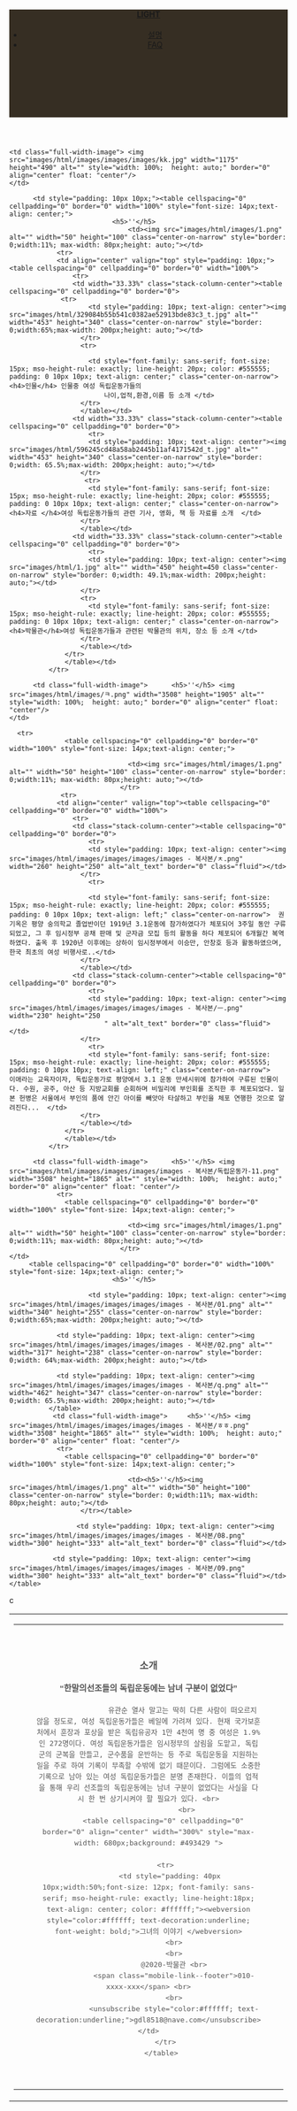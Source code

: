 <!doctype html>
<html lang="en-US">
<head>
<meta charset="utf-8">
<meta http-equiv="X-UA-Compatible" content="IE=edge">
<meta name="viewport" content="width=device-width, initial-scale=1">
<title>Light Theme</title>
<link href="../AppData/Roaming/Adobe/Dreamweaver CC 2019/ko_KR/Configuration/Temp/Assets/eam58B1.tmp/css/singlePageTemplate.css" rel="stylesheet" type="text/css">

<script>var __adobewebfontsappname__="dreamweaver"</script>
<script src="http://use.edgefonts.net/source-sans-pro:n2:default.js" type="text/javascript"></script>

</head>

<style>
header {
	width: 100%;
	height: 5%;
	background-color: #362E23;
https://github.com/gdl8518/web6/tree/master/images
</style>		
<body>

<div class="container"> 

<header> <a href="">
    <h4 class="logo">LIGHT</h4>
    </a>
    <nav>
      <ul>
        <li><a href="#hero">설명 </a></li>
		  <li><a href="#about">FAQ</a></li>
      </ul>
    </nav>
	</header>
	

    <td class="full-width-image"> <img src="images/html/images/images/images/kk.jpg" width="1175" height="490" alt="" style="width: 100%;  height: auto;" border="0" align="center" float: "center"/>
	</td>
 
	      <td style="padding: 10px 10px;"><table cellspacing="0" cellpadding="0" border="0" width="100%" style="font-size: 14px;text-align: center;">
					          <h5>''</h5>
                                  <td><img src="images/html/images/1.png" alt="" width="50" height="100" class="center-on-narrow" style="border: 0;width:11%; max-width: 80px;height: auto;"></td>
			    <tr>
                <td align="center" valign="top" style="padding: 10px;"><table cellspacing="0" cellpadding="0" border="0" width="100%">
                    <tr>
                    <td width="33.33%" class="stack-column-center"><table cellspacing="0" cellpadding="0" border="0">
			     <tr>
                        <td style="padding: 10px; text-align: center"><img src="images/html/329084b55b541c0382ae52913bde83c3_t.jpg" alt="" width="453" height="340" class="center-on-narrow" style="border: 0;width:65%;max-width: 200px;height: auto;"></td>
                      </tr>
                      <tr>
						
                        <td style="font-family: sans-serif; font-size: 15px; mso-height-rule: exactly; line-height: 20px; color: #555555; padding: 0 10px 10px; text-align: center;" class="center-on-narrow"><h4>인물</h4> 인물중 여성 독립운동가들의 
							나이,업적,환경,이름 등 소개 </td>
                      </tr>
                      </table></td>
                    <td width="33.33%" class="stack-column-center"><table cellspacing="0" cellpadding="0" border="0">
                        <tr>
                        <td style="padding: 10px; text-align: center"><img src="images/html/596245cd48a58ab2445b11af4171542d_t.jpg" alt="" width="453" height="340" class="center-on-narrow" style="border: 0;width: 65.5%;max-width: 200px;height: auto;"></td>
                      </tr>
                       <tr>
                        <td style="font-family: sans-serif; font-size: 15px; mso-height-rule: exactly; line-height: 20px; color: #555555; padding: 0 10px 10px; text-align: center;" class="center-on-narrow"> <h4>자료 </h4>여성 독립운동가들의 관련 기사, 영화, 책 등 자료를 소개  </td>
                      </tr>
                      </table></td>
                    <td width="33.33%" class="stack-column-center"><table cellspacing="0" cellpadding="0" border="0">
                        <tr>
                        <td style="padding: 10px; text-align: center"><img src="images/html/1.jpg" alt="" width="450" height=450 class="center-on-narrow" style="border: 0;width: 49.1%;max-width: 200px;height: auto;"></td>
                      </tr>
                      <tr>
                        <td style="font-family: sans-serif; font-size: 15px; mso-height-rule: exactly; line-height: 20px; color: #555555; padding: 0 10px 10px; text-align: center;" class="center-on-narrow"> <h4>박물관</h4>여성 독립운동가들과 관련된 박물관의 위치, 장소 등 소개 </td>
                      </tr>
                      </table></td>
                  </tr>
                  </table></td>
              </tr>
		
          <td class="full-width-image"> 	 <h5>''</h5> <img src="images/html/images/ㅋ.png" width="3508" height="1905" alt="" style="width: 100%;  height: auto;" border="0" align="center" float: "center"/>
	</td>
 
	  <tr>
			      <table cellspacing="0" cellpadding="0" border="0" width="100%" style="font-size: 14px;text-align: center;">
					  
                                  <td><img src="images/html/images/1.png" alt="" width="50" height="100" class="center-on-narrow" style="border: 0;width:11%; max-width: 80px;height: auto;"></td>
                                </tr>	
				 <tr>
                <td align="center" valign="top"><table cellspacing="0" cellpadding="0" border="0" width="100%">
                    <tr>
                    <td class="stack-column-center"><table cellspacing="0" cellpadding="0" border="0">
                        <tr>
                        <td style="padding: 10px; text-align: center"><img src="images/html/images/images/images/images - 복사본/ㅊ.png" width="260" height="250" alt="alt_text" border="0" class="fluid"></td>
                      </tr>
                        <tr>
							
                        <td style="font-family: sans-serif; font-size: 15px; mso-height-rule: exactly; line-height: 20px; color: #555555; padding: 0 10px 10px; text-align: left;" class="center-on-narrow">  권기옥은 평양 숭의학교 졸업반이던 1919년 3.1운동에 참가하였다가 체포되어 3주일 동안 구류되었고, 그 후 임시정부 공채 판매 및 군자금 모집 등의 활동을 하다 체포되어 6개월간 복역하였다. 출옥 후 1920년 이후에는 상하이 임시정부에서 이승만, 안창호 등과 활동하였으며, 한국 최초의 여성 비행사로..</td>
                      </tr>
                      </table></td>
                    <td class="stack-column-center"><table cellspacing="0" cellpadding="0" border="0">
                        <tr>
                        <td style="padding: 10px; text-align: center"><img src="images/html/images/images/images/images - 복사본/ㅡ.png" width="230" height="250
							" alt="alt_text" border="0" class="fluid"></td>
                      </tr>
                        <tr>
                        <td style="font-family: sans-serif; font-size: 15px; mso-height-rule: exactly; line-height: 20px; color: #555555; padding: 0 10px 10px; text-align: left;" class="center-on-narrow">   이애라는 교육자이자, 독립운동가로 평양에서 3.1 운동 만세시위에 참가하여 구류된 인물이다. 수원, 공주, 아산 등 지방교회를 순회하며 비밀리에 부인회를 조직한 후 체포되었다. 일본 헌병은 서울에서 부인의 품에 안긴 아이를 빼앗아 타살하고 부인을 체포 연행한 것으로 알려진다...  </td>
                      </tr>
                      </table></td>
                  </tr>
                  </table></td>
              </tr>
			
          <td class="full-width-image"> 	 <h5>''</h5> <img src="images/html/images/images/images/images - 복사본/독립운동가-11.png" width="3508" height="1865" alt="" style="width: 100%;  height: auto;" border="0" align="center" float: "center"/>
			    <tr>
			      <table cellspacing="0" cellpadding="0" border="0" width="100%" style="font-size: 14px;text-align: center;">
					  
                                  <td><img src="images/html/images/1.png" alt="" width="50" height="100" class="center-on-narrow" style="border: 0;width:11%; max-width: 80px;height: auto;"></td>
                                </tr>	
	</td>
		 <table cellspacing="0" cellpadding="0" border="0" width="100%" style="font-size: 14px;text-align: center;">
					          <h5>''</h5>
                                 
                        <td style="padding: 10px; text-align: center"><img src="images/html/images/images/images/images - 복사본/01.png" alt="" width="340" height="255" class="center-on-narrow" style="border: 0;width:65%;max-width: 200px;height: auto;"></td>
                  
			    <td style="padding: 10px; text-align: center"><img src="images/html/images/images/images/images - 복사본/02.png" alt="" width="317" height="238" class="center-on-narrow" style="border: 0;width: 64%;max-width: 200px;height: auto;"></td>
			      
			    <td style="padding: 10px; text-align: center"><img src="images/html/images/images/images/images - 복사본/q.png" alt="" width="462" height="347" class="center-on-narrow" style="border: 0;width: 65.5%;max-width: 200px;height: auto;"></td>
			  </table>
			   <td class="full-width-image"> 	 <h5>''</h5> <img src="images/html/images/images/images/images - 복사본/ㅎㅎ.png" width="3508" height="1865" alt="" style="width: 100%;  height: auto;" border="0" align="center" float: "center"/>
			    <tr>
			      <table cellspacing="0" cellpadding="0" border="0" width="100%" style="font-size: 14px;text-align: center;">
					  
                                  <td><h5>''</h5><img src="images/html/images/1.png" alt="" width="50" height="100" class="center-on-narrow" style="border: 0;width:11%; max-width: 80px;height: auto;"></td>
					  </tr></table>	
			  
 <td align="center" valign="top"><table cellspacing="0" cellpadding="0" border="0" width="100%">
	 
                     <td style="padding: 10px; text-align: center"><img src="images/html/images/images/images/images - 복사본/08.png" width="300" height="333" alt="alt_text" border="0" class="fluid"></td>
			  
			   <td style="padding: 10px; text-align: center"><img src="images/html/images/images/images/images - 복사본/09.png" width="300" height="333" alt="alt_text" border="0" class="fluid"></td>  </table>
	 
   c
	   <tr>
              <td><table cellspacing="0" cellpadding="0" border="0" width="100%">
                  <tr>
                    <td style="padding: 40px; font-family: sans-serif; font-size: 15px; mso-height-rule: exactly; line-height: 20px; color: #555555; text-align: center"><h3>소개</h3><h4>“한말의선조들의 독립운동에는 남녀 구분이 없었다”</h4>


                    유관순 열사 말고는 딱히 다른 사람이 떠오르지 않을 정도로, 여성 독립운동가들은 베일에 가려져 있다. 현재 국가보훈처에서 훈장과 포상을 받은 독립유공자 1만 4천여 명 중 여성은 1.9%인 272명이다. 여성 독립운동가들은 임시정부의 살림을 도맡고, 독립군의 군복을 만들고, 군수품을 운반하는 등 주로 독립운동을 지원하는 일을 주로 하여 기록이 부족할 수밖에 없기 때문이다. 그럼에도 소중한 기록으로 남아 있는 여성 독립운동가들은 분명 존재한다. 이들의 업적을 통해 우리 선조들의 독립운동에는 남녀 구분이 없었다는 사실을 다시 한 번 상기시켜야 할 필요가 있다. <br>
                      <br>
           <table cellspacing="0" cellpadding="0" border="0" align="center" width="300%" style="max-width: 680px;background: #493429 ">
			  
            <tr>
              <td style="padding: 40px 10px;width:50%;font-size: 12px; font-family: sans-serif; mso-height-rule: exactly; line-height:18px; text-align: center; color: #ffffff;"><webversion style="color:#ffffff; text-decoration:underline; font-weight: bold;">그녀의 이야기 </webversion>
                <br>
                <br>
                @2020-박물관 <br>
                <span class="mobile-link--footer">010-xxxx-xxx</span> <br>
                <br>
                <unsubscribe style="color:#ffffff; text-decoration:underline;">gdl8518@nave.com</unsubscribe></td>
            </tr>
          </table>

